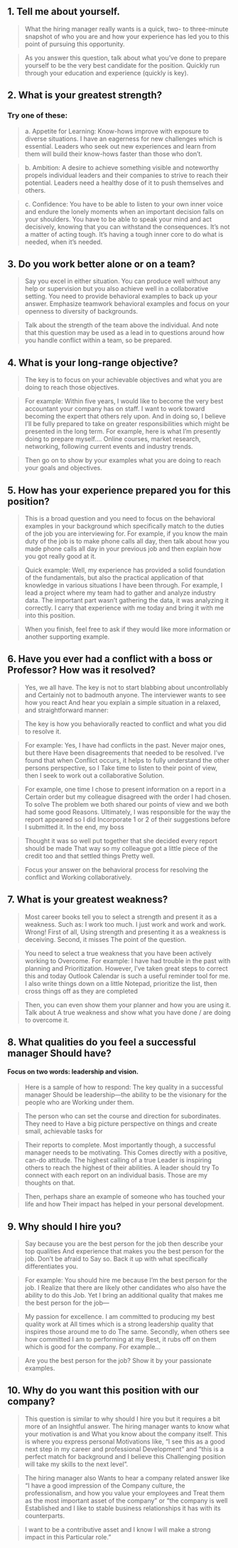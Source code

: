 ## 1. Tell me about yourself.
> What the hiring manager really wants is a quick, two- to three-minute snapshot of who you are and how your experience has led you to this point of pursuing this opportunity.

> As you answer this question, talk about what you’ve done to prepare yourself to be the very best candidate for the position. Quickly run through your education and experience (quickly is key).

## 2. What is your greatest strength?
### Try one of these:
> a. Appetite for Learning: Know-hows improve with exposure to diverse situations. I have an eagerness for new challenges which is essential. Leaders who seek out new experiences and learn from them will build their know-hows faster than those who don’t.

> b. Ambition: A desire to achieve something visible and noteworthy propels individual leaders and their companies to strive to reach their potential. Leaders need a healthy dose of it to push themselves and others.

> c. Confidence: You have to be able to listen to your own inner voice and endure the lonely moments when an important decision falls on your shoulders. You have to be able to speak your mind and act decisively, knowing that you can withstand the consequences. It’s not a matter of acting tough. It’s having a tough inner core to do what is needed, when it’s needed.

## 3. Do you work better alone or on a team?
> Say you excel in either situation. You can produce well without any help or supervision but you also achieve well in a collaborative setting. You need to provide behavioral examples to back up your answer. Emphasize teamwork behavioral examples and focus on your openness to diversity of backgrounds.

> Talk about the strength of the team above the individual. And note that this question may be used as a lead in to questions around how you handle conflict within a team, so be prepared.

## 4. What is your long-range objective?
> The key is to focus on your achievable objectives and what you are doing to reach those objectives.

> For example: Within five years, I would like to become the very best accountant your company has on staff. I want to work toward becoming the expert that others rely upon. And in doing so, I believe I’ll be fully prepared to take on greater responsibilities which might be presented in the long term. For example, here is what I’m presently doing to prepare myself.... Online courses, market research, networking, following current events and industry trends.

> Then go on to show by your examples what you are doing to reach your goals and objectives.

## 5. How has your experience prepared you for this position?
> This is a broad question and you need to focus on the behavioral examples in your background which specifically match to the duties of the job you are interviewing for. For example, if you know the main duty of the job is to make phone calls all day, then talk about how you made phone calls all day in your previous job and then explain how you got really good at it.

> Quick example: Well, my experience has provided a solid foundation of the fundamentals, but also the practical application of that knowledge in various situations I have been through. For example, I lead a project where my team had to gather and analyze industry data. The important part wasn’t gathering the data, it was analyzing it correctly. I carry that experience with me today and bring it with me into this position.

> When you finish, feel free to ask if they would like more information or another supporting example.

## 6. Have you ever had a conflict with a boss or Professor? How was it resolved?

> Yes, we all have. The key is not to start blabbing about uncontrollably and Certainly not to badmouth anyone. The interviewer wants to see how you react And hear you explain a simple situation in a relaxed, and straightforward manner:

> The key is how you behaviorally reacted to conflict and what you did to resolve it.

> For example: Yes, I have had conflicts in the past. Never major ones, but there Have been disagreements that needed to be resolved. I’ve found that when Conflict occurs, it helps to fully understand the other persons perspective, so I Take time to listen to their point of view, then I seek to work out a collaborative Solution.

> For example, one time I chose to present information on a report in a Certain order but my colleague disagreed with the order I had chosen. To solve The problem we both shared our points of view and we both had some good Reasons. Ultimately, I was responsible for the way the report appeared so I did Incorporate 1 or 2 of their suggestions before I submitted it. In the end, my boss

> Thought it was so well put together that she decided every report should be made That way so my colleague got a little piece of the credit too and that settled things Pretty well.

> Focus your answer on the behavioral process for resolving the conflict and Working collaboratively.

## 7. What is your greatest weakness?
> Most career books tell you to select a strength and present it as a weakness. Such as: I work too much. I just work and work and work. Wrong! First of all, Using strength and presenting it as a weakness is deceiving. Second, it misses The point of the question.

> You need to select a true weakness that you have been actively working to Overcome. For example: I have had trouble in the past with planning and Prioritization. However, I’ve taken great steps to correct this and today Outlook Calendar is such a useful reminder tool for me. I also write things down on a little Notepad, prioritize the list, then cross things off as they are completed

> Then, you can even show them your planner and how you are using it. Talk about A true weakness and show what you have done / are doing to overcome it.

## 8. What qualities do you feel a successful manager Should have?
#### Focus on two words: leadership and vision.
> Here is a sample of how to respond: The key quality in a successful manager Should be leadership—the ability to be the visionary for the people who are Working under them.

> The person who can set the course and direction for subordinates. They need to Have a big picture perspective on things and create small, achievable tasks for 

> Their reports to complete. Most importantly though, a successful manager needs to be motivating. This Comes directly with a positive, can-do attitude. The highest calling of a true Leader is inspiring others to reach the highest of their abilities. A leader should try To connect with each report on an individual basis. Those are my thoughts on that.

> Then, perhaps share an example of someone who has touched your life and how Their impact has helped in your personal development.

## 9. Why should I hire you?

> Say because you are the best person for the job then describe your top qualities And experience that makes you the best person for the job. Don’t be afraid to Say so. Back it up with what specifically differentiates you.

> For example: You should hire me because I’m the best person for the job. I Realize that there are likely other candidates who also have the ability to do this Job. Yet I bring an additional quality that makes me the best person for the job—

> My passion for excellence. I am committed to producing my best quality work at All times which is a strong leadership quality that inspires those around me to do The same. Secondly, when others see how committed I am to performing at my Best, it rubs off on them which is good for the company. For example...

> Are you the best person for the job? Show it by your passionate examples.

## 10. Why do you want this position with our company?
> This question is similar to why should I hire you but it requires a bit more of an Insightful answer. The hiring manager wants to know what your motivation is and What you know about the company itself. This is where you express personal Motivations like, “I see this as a good next step in my career and professional Development” and “this is a perfect match for background and I believe this Challenging position will take my skills to the next level”. 

> The hiring manager also Wants to hear a company related answer like “I have a good impression of the Company culture, the professionalism, and how you value your employees and Treat them as the most important asset of the company” or “the company is well Established and I like to stable business relationships it has with its counterparts.

> I want to be a contributive asset and I know I will make a strong impact in this Particular role.”




